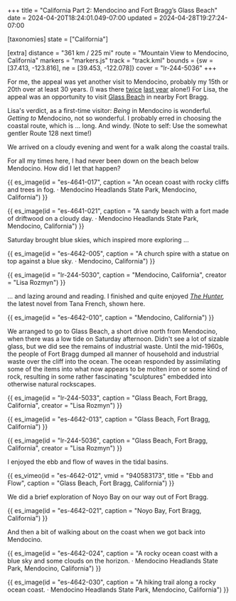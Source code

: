 +++
title = "California Part 2: Mendocino and Fort Bragg’s Glass Beach"
date = 2024-04-20T18:24:01.049-07:00
updated = 2024-04-28T19:27:24-07:00

[taxonomies]
state = ["California"]

[extra]
distance = "361 km / 225 mi"
route = "Mountain View to Mendocino, California"
markers = "markers.js"
track = "track.kml"
bounds = {sw = [37.413, -123.816], ne = [39.453, -122.078]}
cover = "lr-244-5036"
+++

For me, the appeal was yet another visit to Mendocino, probably my 15th or 20th over at least 30 years. (I was there [twice](/2023/04-18+california/35-36-on-california-coast/) [last year](/2023/06-20+summer-break/09-11-comforts-of-home/) alone!) For Lisa, the appeal was an opportunity to visit [Glass Beach](https://en.wikipedia.org/wiki/Glass_Beach_%28Fort_Bragg%2C_California%29) in nearby Fort Bragg.

<!-- more -->

Lisa's verdict, as a first-time visitor: _Being_ in Mendocino is wonderful. _Getting to_ Mendocino, not so wonderful. I probably erred in choosing the coastal route, which is ... long. And windy. (Note to self: Use the somewhat gentler Route 128 next time!)

We arrived on a cloudy evening and went for a walk along the coastal trails.

For all my times here, I had never been down on the beach below Mendocino. How did I let that happen?

{{ es_image(id = "es-4641-017", caption = "An ocean coast with rocky cliffs and trees in fog. · Mendocino Headlands State Park, Mendocino, California") }}

{{ es_image(id = "es-4641-021", caption = "A sandy beach with a fort made of driftwood on a cloudy day. · Mendocino Headlands State Park, Mendocino, California") }}

Saturday brought blue skies, which inspired more exploring ...

{{ es_image(id = "es-4642-005", caption = "A church spire with a statue on top against a blue sky. · Mendocino, California") }}

{{ es_image(id = "lr-244-5030", caption = "Mendocino, California", creator = "Lisa Rozmyn") }}

... and lazing around and reading. I finished and quite enjoyed _[The Hunter](https://www.goodreads.com/book/show/174156145-the-hunter),_ the latest novel from Tana French, shown here.

{{ es_image(id = "es-4642-010", caption = "Mendocino, California") }}

We arranged to go to Glass Beach, a short drive north from Mendocino, when there was a low tide on Saturday afternoon. Didn't see a lot of sizable glass, but we did see the remains of industrial waste. Until the mid-1960s, the people of Fort Bragg dumped all manner of household and industrial waste over the cliff into the ocean. The ocean responded by assimilating some of the items into what now appears to be molten iron or some kind of rock, resulting in some rather fascinating "sculptures" embedded into otherwise natural rockscapes.

{{ es_image(id = "lr-244-5033", caption = "Glass Beach, Fort Bragg, California", creator = "Lisa Rozmyn") }}

{{ es_image(id = "es-4642-013", caption = "Glass Beach, Fort Bragg, California") }}

{{ es_image(id = "lr-244-5036", caption = "Glass Beach, Fort Bragg, California", creator = "Lisa Rozmyn") }}

I enjoyed the ebb and flow of waves in the tidal basins.

{{ es_vimeo(id = "es-4642-012", vmid = "940583173", title = "Ebb and Flow", caption = "Glass Beach, Fort Bragg, California") }}

We did a brief exploration of Noyo Bay on our way out of Fort Bragg.

{{ es_image(id = "es-4642-021", caption = "Noyo Bay, Fort Bragg, California") }}

And then a bit of walking about on the coast when we got back into Mendocino.

{{ es_image(id = "es-4642-024", caption = "A rocky ocean coast with a blue sky and some clouds on the horizon. · Mendocino Headlands State Park, Mendocino, California") }}

{{ es_image(id = "es-4642-030", caption = "A hiking trail along a rocky ocean coast. · Mendocino Headlands State Park, Mendocino, California") }}
